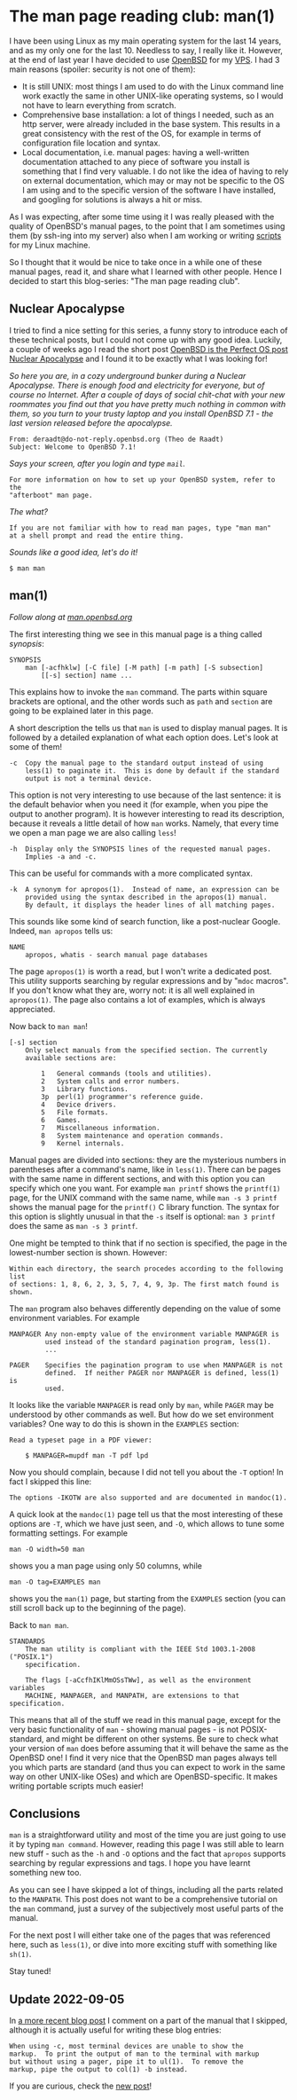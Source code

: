 # The man page reading club: man(1)

I have been using Linux as my main operating system for the
last 14 years, and as my only one for the last 10. Needless
to say, I really like it. However, at the end of last year I
have decided to use [OpenBSD](https://www.openbsd.org/) for my
[VPS](https://en.wikipedia.org/wiki/Virtual_private_server). I had 3
main reasons (spoiler: security is not one of them):

* It is still UNIX: most things I am used to do with the Linux command
  line work exactly the same in other UNIX-like operating systems, so
  I would not have to learn everything from scratch.
* Comprehensive base installation: a lot of things I needed,
  such as an http server, were already included in the base system.
  This results in a great consistency with the rest of the OS,
  for example in terms of configuration file location and syntax.
* Local documentation, i.e. manual pages: having a well-written documentation
  attached to any piece of software you install is something that I find
  very valuable. I do not like the idea of having to rely on external
  documentation, which may or may not be specific to the OS I am using
  and to the specific version of the software I have installed, and
  googling for solutions is always a hit or miss.

As I was expecting, after some time using it I was really pleased with
the quality of OpenBSD's manual pages, to the point that I am sometimes
using them (by ssh-ing into my server) also when I am working or writing
[scripts](https://git.tronto.net/scripts) for my Linux machine.

So I thought that it would be nice to take once in a while one of these
manual pages, read it, and share what I learned with other people.
Hence I decided to start this blog-series: "The man page reading club".

## Nuclear Apocalypse

I tried to find a nice setting for this series, a funny story to introduce
each of these technical posts, but I could not come up with any good idea.
Luckily, a couple of weeks ago I read the short post
[OpenBSD is the Perfect OS post Nuclear Apocalypse](https://confuzeus.com/shorts/openbsd-nuclear-apocalypse/)
and I found it to be exactly what I was looking for!

*So here you are, in a cozy underground bunker during a Nuclear
Apocalypse. There is enough food and electricity for everyone, but
of course no Internet. After a couple of days of social chit-chat
with your new roommates you find out that you have pretty much
nothing in common with them, so you turn to your trusty laptop and
you install OpenBSD 7.1 - the last version released before the apocalypse.*

```
From: deraadt@do-not-reply.openbsd.org (Theo de Raadt)
Subject: Welcome to OpenBSD 7.1!
```

*Says your screen, after you login and type `mail`.*

```
For more information on how to set up your OpenBSD system, refer to the
"afterboot" man page.
```

*The what?*

```
If you are not familiar with how to read man pages, type "man man"
at a shell prompt and read the entire thing.
```

*Sounds like a good idea, let's do it!*

```
$ man man
```

## man(1)

*Follow along at [man.openbsd.org](https://man.openbsd.org/OpenBSD-7.1/man)*

The first interesting thing we see in this manual page is a thing called
*synopsis*:

```
SYNOPSIS
	man [-acfhklw] [-C file] [-M path] [-m path] [-S subsection]
	    [[-s] section] name ...
```

This explains how to invoke the `man` command. The parts within square brackets
are optional, and the other words such as `path` and `section` are going to be
explained later in this page.

A short description the tells us that `man` is used to display manual pages.
It is followed by a detailed explanation of what each option does.
Let's look at some of them!

```
-c	Copy the manual page to the standard output instead of using
	less(1) to paginate it.  This is done by default if the standard
	output is not a terminal device.
```
This option is not very interesting to use because of the last sentence:
it is the default behavior when you need it (for example, when you pipe
the output to another program). It is however interesting to read its
description, because it reveals a little detail of how `man` works.
Namely, that every time we open a man page we are also calling `less`!

```
-h	Display only the SYNOPSIS lines of the requested manual pages.
	Implies -a and -c.
```

This can be useful for commands with a more complicated syntax.

```
-k	A synonym for apropos(1).  Instead of name, an expression can be
	provided using the syntax described in the apropos(1) manual.
	By default, it displays the header lines of all matching pages.
```

This sounds like some kind of search function, like a post-nuclear Google.
Indeed, `man apropos` tells us:

```
NAME
	apropos, whatis - search manual page databases
```

The page `apropos(1)` is worth a read, but I won't write a dedicated post.
This utility supports searching by regular expressions and by "`mdoc` macros".
If you don't know what they are, worry not: it is all well explained in
`apropos(1)`. The page also contains a lot of examples, which is always
appreciated.

Now back to `man man`!

```
[-s] section
	Only select manuals from the specified section. The currently
	available sections are:

		1	General commands (tools and utilities).
		2	System calls and error numbers.
		3	Library functions.
		3p	perl(1) programmer's reference guide.
		4	Device drivers.
		5	File formats.
		6	Games.
		7	Miscellaneous information.
		8	System maintenance and operation commands.
		9	Kernel internals.
```
Manual pages are divided into sections: they are the mysterious numbers in
parentheses after a command's name, like in `less(1)`. There can be pages
with the same name in different sections, and with this option you can specify
which one you want. For example `man printf` shows the `printf(1)` page, for
the UNIX command with the same name, while `man -s 3 printf` shows the manual
page for the `printf()` C library function. The syntax for this option is
slightly unusual in that the `-s` itself is optional: `man 3 printf` does
the same as `man -s 3 printf`.

One might be tempted to think that if no section is specified, the page in the
lowest-number section is shown. However:

```
Within each directory, the search procedes according to the following list
of sections: 1, 8, 6, 2, 3, 5, 7, 4, 9, 3p. The first match found is shown.
```

The `man` program also behaves differently depending on the value of
some environment variables. For example

```
MANPAGER Any non-empty value of the environment variable MANPAGER is
         used instead of the standard pagination program, less(1).
         ...

PAGER    Specifies the pagination program to use when MANPAGER is not
         defined.  If neither PAGER nor MANPAGER is defined, less(1) is
         used.
```

It looks like the variable `MANPAGER` is read only by `man`, while `PAGER`
may be understood by other commands as well. But how do we set environment
variables? One way to do this is shown in the `EXAMPLES` section:

```
Read a typeset page in a PDF viewer:

	$ MANPAGER=mupdf man -T pdf lpd
```

Now you should complain, because I did not tell you about the `-T` option!
In fact I skipped this line:

```
The options -IKOTW are also supported and are documented in mandoc(1).
```

A quick look at the `mandoc(1)` page tell us that
the most interesting of these options are `-T`, which we have just seen,
and `-O`, which allows to tune some formatting settings. For example
```
man -O width=50 man
```
shows you a man page using only 50 columns, while
```
man -O tag=EXAMPLES man
```
shows you the `man(1)` page, but starting from the `EXAMPLES` section
(you can still scroll back up to the beginning of the page).

Back to `man man`.

```
STANDARDS
	The man utility is compliant with the IEEE Std 1003.1-2008 ("POSIX.1")
	specification.

	The flags [-aCcfhIKlMmOSsTWw], as well as the environment variables
	MACHINE, MANPAGER, and MANPATH, are extensions to that specification.
```

This means that all of the stuff we read in this manual page, except for the
very basic functionality of `man` - showing manual pages - is not
POSIX-standard, and might be different on other systems. Be sure to check
what your version of `man` does before assuming that it will behave the same
as the OpenBSD one!
I find it very nice that the OpenBSD man pages always tell you which parts
are standard (and thus you can expect to work in the same way on other
UNIX-like OSes) and which are OpenBSD-specific. It makes writing
portable scripts much easier!

## Conclusions

`man` is a straightforward utility and most of the time you are just going
to use it by typing `man command`. However, reading this page I was still
able to learn new stuff - such as the `-h` and `-O` options and the fact
that `apropos` supports searching by regular expressions and tags.
I hope you have learnt something new too.

As you can see I have skipped a lot of things, including all the parts
related to the `MANPATH`. This post does not want to
be a comprehensive tutorial on the `man` command, just a
survey of the subjectively most useful parts of the manual.

For the next post I will either take one of the pages that was referenced
here, such as `less(1)`, or dive into more exciting stuff with something
like `sh(1)`.

Stay tuned!

## Update 2022-09-05

In [a more recent blog post](../2022-09-05-man-col) I comment on a part
of the manual that I skipped, although it is actually useful for writing
these blog entries:

```
When using -c, most terminal devices are unable to show the
markup.  To print the output of man to the terminal with markup
but without using a pager, pipe it to ul(1).  To remove the
markup, pipe the output to col(1) -b instead.
```

If you are curious, check the [new post](../2022-09-05-man-col)!

